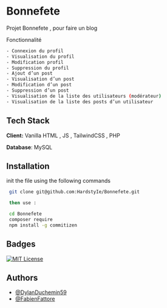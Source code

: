 # Bonnefete

Projet Bonnefete , pour faire un blog

Fonctionnalité

```bash
- Connexion du profil
- Visualisation du profil
- Modification profil
- Suppression du profil
- Ajout d’un post
- Visualisation d’un post
- Modification d’un post
- Suppression d’un post
- Visualisation de la liste des utilisateurs (modérateur)
- Visualisation de la liste des posts d’un utilisateur
```

## Tech Stack

**Client:** Vanilla HTML , JS , TailwindCSS , PHP

**Database**: MySQL

## Installation

init the file using the following commands

```bash
 git clone git@github.com:HardstyIe/Bonnefete.git

 then use :

 cd Bonnefete
 composer require
 npm install -g commitizen
```

## Badges

[![MIT License](https://img.shields.io/badge/License-MIT-green.svg)](https://choosealicense.com/licenses/mit/)

## Authors

- [@DylanDuchemin59](https://www.github.com/HardstyleIe)
- [@FabienFattore](https://www.github.com/FabienFattore)
